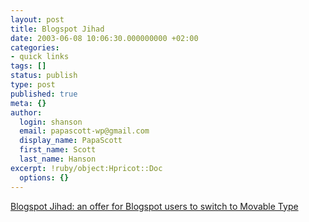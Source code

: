 ```yaml
---
layout: post
title: Blogspot Jihad
date: 2003-06-08 10:06:30.000000000 +02:00
categories:
- quick links
tags: []
status: publish
type: post
published: true
meta: {}
author:
  login: shanson
  email: papascott-wp@gmail.com
  display_name: PapaScott
  first_name: Scott
  last_name: Hanson
excerpt: !ruby/object:Hpricot::Doc
  options: {}
---
```

<p><a title="Blogspotters, cast off your chains and get permalinks that work!" href="http://www.deanesmay.com/archives/001469.html#001469">Blogspot Jihad:  an offer for Blogspot users to switch to Movable Type</a></p>
